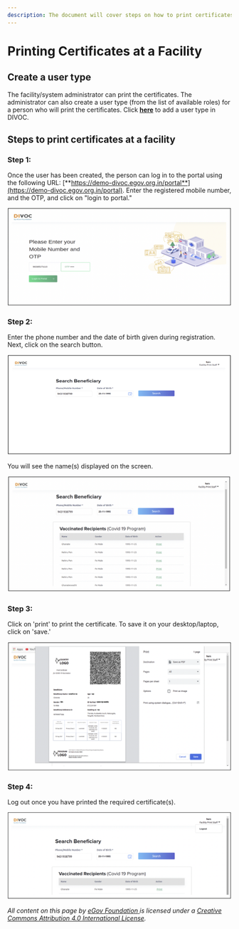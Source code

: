 ```yaml
---
description: The document will cover steps on how to print certificates at a facility.
---
```


# Printing Certificates at a Facility

## Create a user type

The facility/system administrator can print the certificates. The administrator can also create a user type (from the list of available roles) for a person who will print the certificates. Click [**here**](adding-a-user-type-in-divoc.md) to add a user type in DIVOC.&#x20;

## Steps to print certificates at a facility

### Step 1:

Once the user has been created, the person can log in to the portal using the following URL: [**https://demo-divoc.egov.org.in/portal**](https://demo-divoc.egov.org.in/portal). Enter the registered mobile number, and the OTP, and click on "login to portal."

![](<../../.gitbook/assets/Screenshot 2022-05-04 at 11.41.15 AM.png>)

### Step 2:

Enter the phone number and the date of birth given during registration. Next, click on the search button.&#x20;

![](<../../.gitbook/assets/Screenshot 2022-05-04 at 11.46.19 AM.png>)

You will see the name(s) displayed on the screen.&#x20;

![](<../../.gitbook/assets/Screenshot 2022-05-04 at 11.47.38 AM.png>)

### Step 3:

Click on 'print' to print the certificate. To save it on your desktop/laptop, click on 'save.'

![](<../../.gitbook/assets/Screenshot 2022-05-04 at 11.49.22 AM.png>)

### Step 4:

Log out once you have printed the required certificate(s).

![](<../../.gitbook/assets/Screenshot 2022-05-04 at 11.51.25 AM.png>)



_All content on this page by_ [_eGov Foundation_ ](https://egov.org.in/)_is licensed under a_ [_Creative Commons Attribution 4.0 International License_](http://creativecommons.org/licenses/by/4.0/)_._
